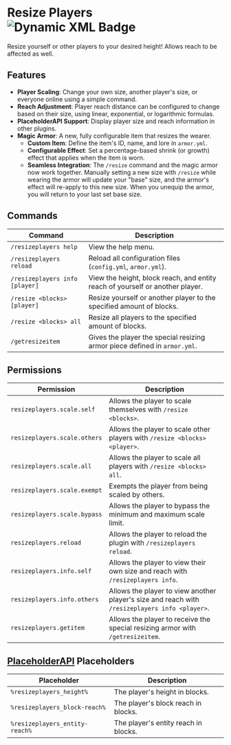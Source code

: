 # Resize Players ![Dynamic XML Badge](https://img.shields.io/badge/dynamic/xml?url=https%3A%2F%2Fraw.githubusercontent.com%2FOnys-0%2FResize-Players%2Fmain%2Fpom.xml&query=%2F%2F*%5Blocal-name()%3D'project'%5D%2F*%5Blocal-name()%3D'version'%5D&label=version)
Resize yourself or other players to your desired height! Allows reach to be affected as well.

## Features
- **Player Scaling**: Change your own size, another player's size, or everyone online using a simple command.
- **Reach Adjustment**: Player reach distance can be configured to change based on their size, using linear, exponential, or logarithmic formulas.
- **PlaceholderAPI Support**: Display player size and reach information in other plugins.
- **Magic Armor**: A new, fully configurable item that resizes the wearer.
    - **Custom Item**: Define the item's ID, name, and lore in `armor.yml`.
    - **Configurable Effect**: Set a percentage-based shrink (or growth) effect that applies when the item is worn.
    - **Seamless Integration**: The `/resize` command and the magic armor now work together. Manually setting a new size with `/resize` while wearing the armor will update your "base" size, and the armor's effect will re-apply to this new size. When you unequip the armor, you will return to your last set base size.

## Commands
| Command | Description |
|---|---|
| `/resizeplayers help` | View the help menu. |
| `/resizeplayers reload` | Reload all configuration files (`config.yml`, `armor.yml`). |
| `/resizeplayers info [player]` | View the height, block reach, and entity reach of yourself or another player. |
| `/resize <blocks> [player]` | Resize yourself or another player to the specified amount of blocks. |
| `/resize <blocks> all` | Resize all players to the specified amount of blocks. |
| `/getresizeitem` | Gives the player the special resizing armor piece defined in `armor.yml`. |

## Permissions
| Permission | Description |
|---|---|
| `resizeplayers.scale.self` | Allows the player to scale themselves with `/resize <blocks>`. |
| `resizeplayers.scale.others` | Allows the player to scale other players with `/resize <blocks> <player>`. |
| `resizeplayers.scale.all` | Allows the player to scale all players with `/resize <blocks> all`. |
| `resizeplayers.scale.exempt` | Exempts the player from being scaled by others. |
| `resizeplayers.scale.bypass` | Allows the player to bypass the minimum and maximum scale limit. |
| `resizeplayers.reload` | Allows the player to reload the plugin with `/resizeplayers reload`. |
| `resizeplayers.info.self` | Allows the player to view their own size and reach with `/resizeplayers info`. |
| `resizeplayers.info.others` | Allows the player to view another player's size and reach with `/resizeplayers info <player>`. |
| `resizeplayers.getitem` | Allows the player to receive the special resizing armor with `/getresizeitem`. |


## [PlaceholderAPI](https://www.spigotmc.org/resources/placeholderapi.6245/) Placeholders
| Placeholder | Description |
|---|---|
| `%resizeplayers_height%` | The player's height in blocks. |
| `%resizeplayers_block-reach%` | The player's block reach in blocks. |
| `%resizeplayers_entity-reach%` | The player's entity reach in blocks. |
